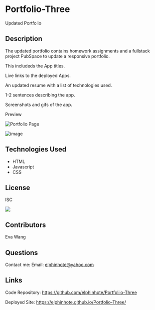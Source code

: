 # Portfolio-Three 
Updated Portfolio

## Description

The updated portfolio contains homework assignments and a fullstack project PubSpace to update a responsive portfolio.

This includeds the App titles.

Live links to the deployed Apps.

An updated resume with a list of technologies used.

1-2 sentences describing the app.

Screenshots and gifs of the app.


Preview

![Portfolio Page](https://user-images.githubusercontent.com/65749636/110235007-973d0780-7ee2-11eb-9426-42c000bbd20e.PNG)


![image](https://user-images.githubusercontent.com/65749636/113534955-ee3c0800-9586-11eb-8c26-c717d628ecf4.png)

## Technologies Used

* HTML
* Javascript 
* CSS 


## License
ISC

<img src="https://img.shields.io/badge/LICENSE-isc-green"/>


## Contributors
Eva Wang

## Questions
Contact me:
Email: [elphinhote@yahoo.com](elphinhote@yahoo.com)

## Links

Code Repository: https://github.com/elphinhote/Portfoliio-Three  

Deployed Site:  https://elphinhote.github.io/Portfolio-Three/

